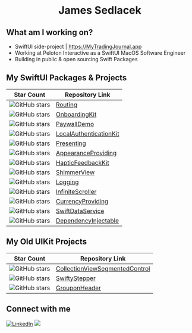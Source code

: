 <div align="center">
<h1>James Sedlacek</h1>
</div>

<div align="left">

## What am I working on?
  
- SwiftUI side-project | https://MyTradingJournal.app
- Working at Peloton Interactive as a SwiftUI MacOS Software Engineer
- Building in public & open sourcing Swift Packages

## My SwiftUI Packages & Projects

| Star Count | Repository Link |
|------------|-----------------|
| ![GitHub stars](https://img.shields.io/github/stars/JamesSedlacek/Routing?style=social) | [Routing](https://github.com/JamesSedlacek/Routing) | <br>
| ![GitHub stars](https://img.shields.io/github/stars/JamesSedlacek/OnboardingKit?style=social) | [OnboardingKit](https://github.com/JamesSedlacek/OnboardingKit) | <br>
| ![GitHub stars](https://img.shields.io/github/stars/JamesSedlacek/PaywallDemo?style=social) | [PaywallDemo](https://github.com/JamesSedlacek/PaywallDemo) | <br>
| ![GitHub stars](https://img.shields.io/github/stars/JamesSedlacek/LocalAuthenticationKit?style=social) | [LocalAuthenticationKit](https://github.com/JamesSedlacek/LocalAuthenticationKit) | <br>
| ![GitHub stars](https://img.shields.io/github/stars/JamesSedlacek/Presenting?style=social) | [Presenting](https://github.com/JamesSedlacek/Presenting) | <br>
| ![GitHub stars](https://img.shields.io/github/stars/JamesSedlacek/AppearanceProviding?style=social) | [AppearanceProviding](https://github.com/JamesSedlacek/AppearanceProviding) | <br>
| ![GitHub stars](https://img.shields.io/github/stars/JamesSedlacek/HapticFeedbackKit?style=social) | [HapticFeedbackKit](https://github.com/JamesSedlacek/HapticFeedbackKit) | <br>
| ![GitHub stars](https://img.shields.io/github/stars/JamesSedlacek/ShimmerView?style=social) | [ShimmerView](https://github.com/JamesSedlacek/ShimmerView) | <br>
| ![GitHub stars](https://img.shields.io/github/stars/JamesSedlacek/Logging?style=social) | [Logging](https://github.com/JamesSedlacek/Logging) | <br>
| ![GitHub stars](https://img.shields.io/github/stars/JamesSedlacek/InfiniteScroller?style=social) | [InfiniteScroller](https://github.com/JamesSedlacek/InfiniteScroller) | <br>
| ![GitHub stars](https://img.shields.io/github/stars/JamesSedlacek/CurrencyProviding?style=social) | [CurrencyProviding](https://github.com/JamesSedlacek/CurrencyProviding) | <br>
| ![GitHub stars](https://img.shields.io/github/stars/JamesSedlacek/SwiftDataService?style=social) | [SwiftDataService](https://github.com/JamesSedlacek/SwiftDataService) | <br>
| ![GitHub stars](https://img.shields.io/github/stars/JamesSedlacek/DependencyInjectable?style=social) | [DependencyInjectable](https://github.com/JamesSedlacek/DependencyInjectable) | <br>

## My Old UIKit Projects 

| Star Count | Repository Link |
|------------|-----------------|
| ![GitHub stars](https://img.shields.io/github/stars/JamesSedlacek/CollectionViewSegmentedControl?style=social) | [CollectionViewSegmentedControl](https://github.com/JamesSedlacek/CollectionViewSegmentedControl) | <br>
| ![GitHub stars](https://img.shields.io/github/stars/JamesSedlacek/SwiftyStepper?style=social) | [SwiftyStepper](https://github.com/JamesSedlacek/SwiftyStepper) | <br>
| ![GitHub stars](https://img.shields.io/github/stars/JamesSedlacek/GrouponHeader?style=social) | [GrouponHeader](https://github.com/JamesSedlacek/GrouponHeader) | <br>

## Connect with me
<a href="https://www.linkedin.com/in/jamessedlacekjr/"><img src="https://img.shields.io/badge/linkedin-%230A66C2.svg?style=plastic&logo=linkedin&logoColor=white" alt="LinkedIn"/></a>
<a href="https://twitter.com/jsedlacekjr"> <img src="https://img.shields.io/twitter/url?style=social&url=https%3A%2F%2Ftwitter.com%2Fjsedlacekjr"></a>

</div>
